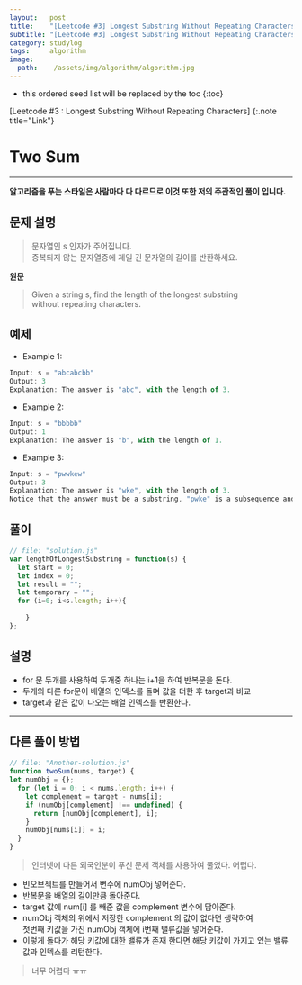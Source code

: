 ```yaml
---
layout:   post
title:    "[Leetcode #3] Longest Substring Without Repeating Characters"
subtitle: "[Leetcode #3] Longest Substring Without Repeating Characters"
category: studylog
tags:     algorithm
image:
  path:    /assets/img/algorithm/algorithm.jpg
---
```


[Leetcode #1 : Two Sum]:https://leetcode.com/problems/longest-substring-without-repeating-characters/  

<!--more-->
* this ordered seed list will be replaced by the toc
{:toc}  

[Leetcode #3 : Longest Substring Without Repeating Characters]
{:.note title="Link"}  

# Two Sum  
---  
__알고리즘을 푸는 스타일은 사람마다 다 다르므로 이것 또한 저의 주관적인 풀이 입니다.__  

## 문제 설명  
>문자열인 s 인자가 주어집니다.  
>중복되지 않는 문자열중에 제일 긴 문자열의 길이를 반환하세요.

__원문__
>Given a string s, find the length of the longest substring  
>without repeating characters.  

## 예제  

* Example 1:
```js
Input: s = "abcabcbb"
Output: 3
Explanation: The answer is "abc", with the length of 3.
```

* Example 2:
```js
Input: s = "bbbbb"
Output: 1
Explanation: The answer is "b", with the length of 1.
```

* Example 3:
```js
Input: s = "pwwkew"
Output: 3
Explanation: The answer is "wke", with the length of 3.
Notice that the answer must be a substring, "pwke" is a subsequence and not a substring.
```  

## 풀이  

```js
// file: "solution.js"
var lengthOfLongestSubstring = function(s) {
  let start = 0;
  let index = 0;
  let result = "";
  let temporary = "";
  for (i=0; i<s.length; i++){
    
    }
};
```  

## 설명  

* for 문 두개를 사용하여 두개중 하나는 i+1을 하여 반복문을 돈다.  
* 두개의 다른 for문이 배열의 인덱스를 돌며 값을 더한 후 target과 비교  
* target과 같은 값이 나오는 배열 인덱스를 반환한다.  

---  

## 다른 풀이 방법  

```js
// file: "Another-solution.js"
function twoSum(nums, target) {
let numObj = {};
  for (let i = 0; i < nums.length; i++) {
    let complement = target - nums[i];
    if (numObj[complement] !== undefined) {
      return [numObj[complement], i];
    }
    numObj[nums[i]] = i;
  }
}
```

> 인터넷에 다른 외국인분이 푸신 문제
> 객체를 사용하여 풀었다. 어렵다.

* 빈오브젝트를 만들어서 변수에 numObj 넣어준다.  
* 반복문을 배열의 길이만큼 돌아준다.  
* target 값에 num[i] 를 빼준 값을 complement 변수에 담아준다.  
* numObj 객체의 위에서 저장한 complement 의 값이 없다면 생략하여  
 첫번째 키값을 가진 numObj 객체에 i번째 밸류값을 넣어준다.  
* 이렇게 돌다가 해당 키값에 대한 밸류가 존재 한다면 해당 키값이 가지고 있는 밸류값과
인덱스를 리턴한다.  

>너무 어렵다 ㅠㅠ
